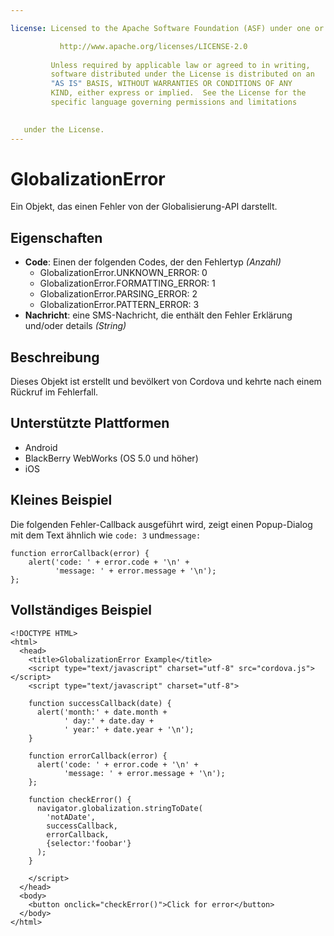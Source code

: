 ```yaml
---

license: Licensed to the Apache Software Foundation (ASF) under one or more contributor license agreements. See the NOTICE file distributed with this work for additional information regarding copyright ownership. The ASF licenses this file to you under the Apache License, Version 2.0 (the "License"); you may not use this file except in compliance with the License. You may obtain a copy of the License at

           http://www.apache.org/licenses/LICENSE-2.0
    
         Unless required by applicable law or agreed to in writing,
         software distributed under the License is distributed on an
         "AS IS" BASIS, WITHOUT WARRANTIES OR CONDITIONS OF ANY
         KIND, either express or implied.  See the License for the
         specific language governing permissions and limitations
    

   under the License.
---
```


# GlobalizationError

Ein Objekt, das einen Fehler von der Globalisierung-API darstellt.

## Eigenschaften

*   **Code**: Einen der folgenden Codes, der den Fehlertyp *(Anzahl)* 
    *   GlobalizationError.UNKNOWN_ERROR: 0
    *   GlobalizationError.FORMATTING_ERROR: 1
    *   GlobalizationError.PARSING_ERROR: 2
    *   GlobalizationError.PATTERN_ERROR: 3
*   **Nachricht**: eine SMS-Nachricht, die enthält den Fehler Erklärung und/oder details *(String)*

## Beschreibung

Dieses Objekt ist erstellt und bevölkert von Cordova und kehrte nach einem Rückruf im Fehlerfall.

## Unterstützte Plattformen

*   Android
*   BlackBerry WebWorks (OS 5.0 und höher)
*   iOS

## Kleines Beispiel

Die folgenden Fehler-Callback ausgeführt wird, zeigt einen Popup-Dialog mit dem Text ähnlich wie `code: 3` und`message:`

    function errorCallback(error) {
        alert('code: ' + error.code + '\n' +
              'message: ' + error.message + '\n');
    };
    

## Vollständiges Beispiel

    <!DOCTYPE HTML>
    <html>
      <head>
        <title>GlobalizationError Example</title>
        <script type="text/javascript" charset="utf-8" src="cordova.js"></script>
        <script type="text/javascript" charset="utf-8">
    
        function successCallback(date) {
          alert('month:' + date.month +
                ' day:' + date.day +
                ' year:' + date.year + '\n');
        }
    
        function errorCallback(error) {
          alert('code: ' + error.code + '\n' +
                'message: ' + error.message + '\n');
        };
    
        function checkError() {
          navigator.globalization.stringToDate(
            'notADate',
            successCallback,
            errorCallback,
            {selector:'foobar'}
          );
        }
    
        </script>
      </head>
      <body>
        <button onclick="checkError()">Click for error</button>
      </body>
    </html>